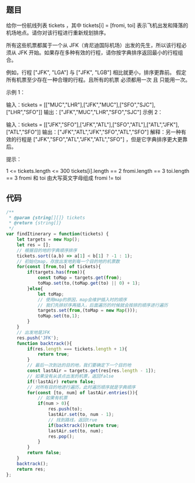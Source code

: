 ## 题目

给你一份航线列表 tickets ，其中 tickets[i] = [fromi, toi] 表示飞机出发和降落的机场地点。请你对该行程进行重新规划排序。

所有这些机票都属于一个从 JFK（肯尼迪国际机场）出发的先生，所以该行程必须从 JFK 开始。如果存在多种有效的行程，请你按字典排序返回最小的行程组合。

例如，行程 ["JFK", "LGA"] 与 ["JFK", "LGB"] 相比就更小，排序更靠前。
假定所有机票至少存在一种合理的行程。且所有的机票 必须都用一次 且 只能用一次。

示例 1：

输入：tickets = [["MUC","LHR"],["JFK","MUC"],["SFO","SJC"],["LHR","SFO"]]
输出：["JFK","MUC","LHR","SFO","SJC"]
示例 2：

输入：tickets = [["JFK","SFO"],["JFK","ATL"],["SFO","ATL"],["ATL","JFK"],["ATL","SFO"]]
输出：["JFK","ATL","JFK","SFO","ATL","SFO"]
解释：另一种有效的行程是 ["JFK","SFO","ATL","JFK","ATL","SFO"] ，但是它字典排序更大更靠后。

提示：

1 <= tickets.length <= 300
tickets[i].length == 2
fromi.length == 3
toi.length == 3
fromi 和 toi 由大写英文字母组成
fromi != toi

## 代码

```js
/**
 * @param {string[][]} tickets
 * @return {string[]}
 */
var findItinerary = function(tickets) {
    let targets = new Map();
    let res = [];
    // 根据目的地的字典顺序排序
    tickets.sort((a,b) => a[1] < b[1] ? -1 : 1);
    // 初始化map，存放出发地到每一个目的地的机票数
    for(const [from,to] of tickets){
        if(targets.has(from)){
            const toMap = targets.get(from);
            toMap.set(to,(toMap.get(to) || 0) + 1);
        }else{
            let toMap;
            // 使用map的原因，map会维护插入时的顺序
            // 我们先排好序再插入，后面遍历的时候就会按排的顺序进行遍历
            targets.set(from,(toMap = new Map()));
            toMap.set(to,1);
        }
    }
    // 出发地是JFK
    res.push('JFK');
    function backtrack(){
        if(res.length === tickets.length + 1){
            return true;
        }
        // 最后一次到达的目的地，我们要确定下一个目的地
        const lastAir = targets.get(res[res.length - 1]);
        // 如果没有从该点出发的机票，返回false
        if(!lastAir) return false;
        // 对所有目的地进行遍历，此时遍历顺序就是字典顺序
        for(const [to, num] of lastAir.entries()){
            // 如果有机票
            if(num > 0){
                res.push(to);
                lastAir.set(to, num - 1);
                // 找到路线，返回true
                if(backtrack())return true;
                lastAir.set(to, num);
                res.pop();
            }
        }
        return false;
    }
    backtrack();
    return res;
};
```
